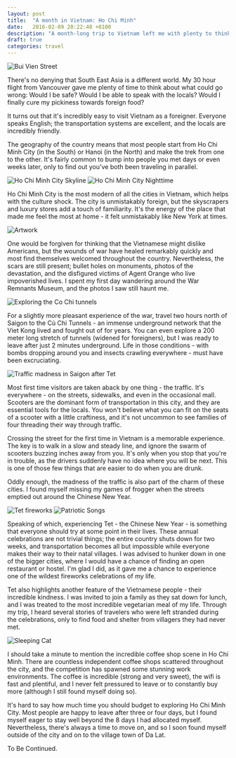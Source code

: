 ```yaml
---
layout: post
title:  "A month in Vietnam: Ho Chi Minh"
date:   2016-02-09 20:22:40 +0100
description: "A month-long trip to Vietnam left me with plenty to think and write about. Embarassingly, I never managed to get beyond the first chapter of this blog series, but Ho Chi Minh is still a place I revisit in my memories"
draft: true
categories: travel
---
```


![Bui Vien Street](http://res.cloudinary.com/jms-personal/image/upload/v1455775771/HCM_-_2_nvd9dq.jpg)

There's no denying that South East Asia is a different world. My 30 hour flight from Vancouver gave me plenty of time to think about what could go wrong: Would I be safe? Would I be able to speak with the locals? Would I finally cure my pickiness towards foreign food?

It turns out that it's incredibly easy to visit Vietnam as a foreigner. Everyone speaks English; the transportation systems are excellent, and the locals are incredibly friendly.

The geography of the country means that most people start from Ho Chi Minh City (in the South) or Hanoi (in the North) and make the trek from one to the other. It's fairly common to bump into people you met days or even weeks later, only to find out you've both been traveling in parallel.

![Ho Chi Minh City Skyline](http://res.cloudinary.com/jms-personal/image/upload/v1455775820/HCM_-_18_enva5z.jpg)
![Ho Chi Minh City Nighttime](http://res.cloudinary.com/jms-personal/image/upload/v1455775788/HCM_-_11_jvi8y9.jpg)

Ho Chi Minh City is the most modern of all the cities in Vietnam, which helps with the culture shock. The city is unmistakably foreign, but the skyscrapers and luxury stores add a touch of familiarity. It's the energy of the place that made me feel the most at home - it felt unmistakably like New York at times.

![Artwork](http://res.cloudinary.com/jms-personal/image/upload/v1455855686/DSC02985_yauuln.jpg)

One would be forgiven for thinking that the Vietnamese might dislike Americans, but the wounds of war have healed remarkably quickly and most find themselves welcomed throughout the country. Nevertheless, the scars are still present; bullet holes on monuments, photos of the devastation, and the disfigured victims of Agent Orange who live impoverished lives. I spent my first day wandering around the War Remnants Museum, and the photos I saw still haunt me.

![Exploring the Co Chi tunnels](http://res.cloudinary.com/jms-personal/image/upload/v1455775865/HCM_-_33_j4f2ku.jpg)

For a slightly more pleasant experience of the war, travel two hours north of Saigon to the Củ Chi Tunnels - an immense underground network that the Viet Kong lived and fought out of for years. You can even explore a 200 meter long stretch of tunnels (widened for foreigners), but I was ready to leave after just 2 minutes underground. Life in those conditions - with bombs dropping around you and insects crawling everywhere - must have been excruciating.

![Traffic madness in Saigon after Tet](http://res.cloudinary.com/jms-personal/image/upload/v1455775837/HCM_-_24_db4mdf.jpg)

Most first time visitors are taken aback by one thing - the traffic. It's everywhere - on the streets, sidewalks, and even in the occasional mall. Scooters are the dominant form of transportation in this city, and they are essential tools for the locals. You won't believe what you can fit on the seats of a scooter with a little craftiness, and it's not uncommon to see families of four threading their way through traffic.

Crossing the street for the first time in Vietnam is a memorable experience. The key is to walk in a slow and steady line, and ignore the swarm of scooters buzzing inches away from you. It's only when you stop that you're in trouble, as the drivers suddenly have no idea where you will be next. This is one of those few things that are easier to do when you are drunk.

Oddly enough, the madness of the traffic is also part of the charm of these cities. I found myself missing my games of frogger when the streets emptied out around the Chinese New Year.

![Tet fireworks](http://res.cloudinary.com/jms-personal/image/upload/v1455775831/HCM_-_23_ekgpvp.jpg)
![Patriotic Songs](http://res.cloudinary.com/jms-personal/image/upload/v1455775759/HCM_-_5_auknyu.jpg)

Speaking of which, experiencing Tet - the Chinese New Year - is something that everyone should try at some point in their lives. These annual celebrations are not trivial things; the entire country shuts down for two weeks, and transportation becomes all but impossible while everyone makes their way to their natal villages. I was advised to hunker down in one of the bigger cities, where I would have a chance of finding an open restaurant or hostel. I'm glad I did, as it gave me a chance to experience one of the wildest fireworks celebrations of my life.

Tet also highlights another feature of the Vietnamese people - their incredible kindness. I was invited to join a family as they sat down for lunch, and I was treated to the most incredible vegetarian meal of my life. Through my trip, I heard several stories of travelers who were left stranded during the celebrations, only to find food and shelter from villagers they had never met.

![Sleeping Cat](http://res.cloudinary.com/jms-personal/image/upload/v1455775782/HCM_-_8_lziykv.jpg)

I should take a minute to mention the incredible coffee shop scene in Ho Chi Minh. There are countless independent coffee shops scattered throughout the city, and the competition has spawned some stunning work environments. The coffee is incredible (strong and very sweet), the wifi is fast and plentiful, and I never felt pressured to leave or to constantly buy more (although I still found myself doing so).

It's hard to say how much time you should budget to exploring Ho Chi Minh City. Most people are happy to leave after three or four days, but I found myself eager to stay well beyond the 8 days I had allocated myself. Nevertheless, there's always a time to move on, and so I soon found myself outside of the city and on to the village town of Da Lat.

To Be Continued.
